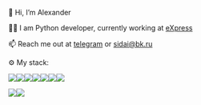 👋 Hi, I’m Alexander

:technologist: I am Python developer, currently working at [eXpress](https://express.ms/)

📫 Reach me out at [telegram](https://t.me/siderai) or sidai@bk.ru

:gear: My stack:

<img src="https://img.shields.io/badge/Python-FFD43B?style=for-the-badge&logo=python&logoColor=blue" /><img src="https://img.shields.io/badge/fastapi-109989?style=for-the-badge&logo=FASTAPI&logoColor=white" /><img src="https://img.shields.io/badge/redis-%23DD0031.svg?&style=for-the-badge&logo=redis&logoColor=white" /><img src="https://img.shields.io/badge/Docker-2CA5E0?style=for-the-badge&logo=docker&logoColor=white" /><img src="https://img.shields.io/badge/Django-092E20?style=for-the-badge&logo=django&logoColor=green" /><img src="https://img.shields.io/badge/Elixir-4B275F?style=for-the-badge&logo=elixir&logoColor=white" /><img src="https://img.shields.io/badge/Go-00ADD8?style=for-the-badge&logo=go&logoColor=white" />


<img src="https://img.shields.io/badge/PostgreSQL-316192?style=for-the-badge&logo=postgresql&logoColor=white" /><img src="https://img.shields.io/badge/Apache_Kafka-231F20?style=for-the-badge&logo=apache-kafka&logoColor=white" />

<!---
siderai/siderai is a ✨ special ✨ repository because its `README.md` (this file) appears on your GitHub profile.
You can click the Preview link to take a look at your changes.
--->
